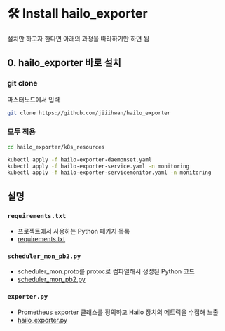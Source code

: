 # 🛠️ Install hailo_exporter
설치만 하고자 한다면 아래의 과정을 따라하기만 하면 됨

## 0. hailo_exporter 바로 설치
### git clone
마스터노드에서 입력
```bash
git clone https://github.com/jiiihwan/hailo_exporter
```

### 모두 적용
```bash
cd hailo_exporter/k8s_resources
```

```bash
kubectl apply -f hailo-exporter-daemonset.yaml
kubectl apply -f hailo-exporter-service.yaml -n monitoring
kubectl apply -f hailo-exporter-servicemonitor.yaml -n monitoring
```


## 설명
### `requirements.txt`
  - 프로젝트에서 사용하는 Python 패키지 목록
  - [requirements.txt](https://github.com/jiiihwan/hailo_exporter/blob/main/hailo_exporter/requirements.txt)

### `scheduler_mon_pb2.py`
  - scheduler_mon.proto를 protoc로 컴파일해서 생성된 Python 코드
  - [scheduler_mon_pb2.py](https://github.com/jiiihwan/hailo_exporter/blob/main/hailo_exporter/scheduler_mon_pb2.py)

### `exporter.py`
  - Prometheus exporter 클래스를 정의하고 Hailo 장치의 메트릭을 수집해 노출
  - [hailo_exporter.py](https://github.com/jiiihwan/hailo_exporter/blob/main/hailo_exporter/hailo_exporter.py)

